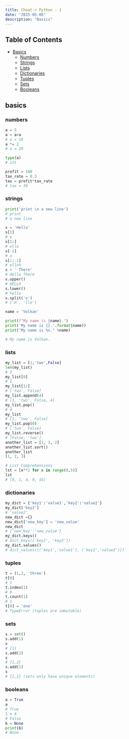 ```yaml
---
title: Cheat-> Python - 1
date: "2015-05-06"
description: "Basics"
---
```


## Table of Contents

- [Basics](#basics)
  - [Numbers](#numbers)
  - [Strings](#strings)
  - [Lists](#lists)
  - [Dictionaries](#dictionaries)
  - [Tuples](#tuples)
  - [Sets](#sets)
  - [Booleans](#booleans)

## basics

### numbers

```python
a = 5
a = a+a
# a = 10
a *= 2
# a = 20

type(a)
# int

profit = 100
tax_rate = 0.3
tax = profit*tax_rate
# tax = 30

```

### strings

```python
print('print \n a new line')
# print
# a new line

s = 'Hello'
s[1]
# e
s[1:]
# ello
s[-1]
# o
s[::-1]
# elloh
s + ' There'
# Hello There
s.upper()
# HELLO
s.lower()
# hello
s.split('e')
# ['H', 'llo']

name = 'Volkan'

print(f"My name is {name}.")
print('My name is {}.'.format(name))
print("My name is %s." %name)

# My name is Volkan.

```

### lists

```python
my_list = [1,'two',False]
len(my_list)
# 3
my_list[0]
# 1
my_list[1:]
# ['two', False]
my_list.append(4)
# [1, 'two', False, 4]
my_list.pop()
# 4
my_list
# [1, 'two', False]
my_list.pop(0)
# ['two', False]
my_list.reverse()
# [False, 'two']
another_list = [1, 3, 2]
another_list.sort()
another_list
[1, 2, 3]

# List Comprehensions
lst = [x**2 for x in range(0,5)]
lst
# [0, 1, 4, 9, 16]

```

### dictionaries

```python
my_dict = {'key1':'value1','key2':'value2'}
my_dict['key2']
# 'value2'
new_dict ={}
new_dict['new_key'] = 'new_value'
new_dict
# {'new_key':'new_value'}
my_dict.keys()
# dict_keys(['key1', 'key2'])
my_dict.values()
# dict_values([('key1','value1'), ('key2','value2')])
```

### tuples

```python
t = (1,2, 'three')
t[0]
# 1
t.index(1)
# 0
t.count(1)
# 1
t[0] = 'one'
# TypeError (tuples are immutable)

```

### sets

```python
s = set()
s.add(1)
s
# {1}
s.add(2)
s
# {1,2}
s.add(1)
s
# {1,2} (sets only have unique elements)

```

### booleans

```python
a = True
a
# True
1 > 4
# False
b = None
print(b)
# None
```
